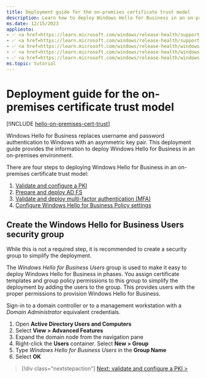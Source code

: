 ```yaml
---
title: Deployment guide for the on-premises certificate trust model
description: Learn how to deploy Windows Hello for Business in an on-premises, certificate trust model.
ms.date: 12/15/2023
appliesto: 
- ✅ <a href=https://learn.microsoft.com/windows/release-health/supported-versions-windows-client target=_blank>Windows 11</a>
- ✅ <a href=https://learn.microsoft.com/windows/release-health/supported-versions-windows-client target=_blank>Windows 10</a>
- ✅ <a href=https://learn.microsoft.com/windows/release-health/windows-server-release-info target=_blank>Windows Server 2022</a>
- ✅ <a href=https://learn.microsoft.com/windows/release-health/windows-server-release-info target=_blank>Windows Server 2019</a>
- ✅ <a href=https://learn.microsoft.com/windows/release-health/windows-server-release-info target=_blank>Windows Server 2016</a>
ms.topic: tutorial
---
```


# Deployment guide for the on-premises certificate trust model

[!INCLUDE [hello-on-premises-cert-trust](includes/hello-on-premises-cert-trust.md)]

Windows Hello for Business replaces username and password authentication to Windows with an asymmetric key pair. This deployment guide provides the information to deploy Windows Hello for Business in an on-premises environment.

There are four steps to deploying Windows Hello for Business in an on-premises certificate trust model:

1. [Validate and configure a PKI](on-premises-cert-trust-validate-pki.md)
1. [Prepare and deploy AD FS](on-premises-cert-trust-adfs.md)
1. [Validate and deploy multi-factor authentication (MFA)](on-premises-cert-trust-validate-deploy-mfa.md)
1. [Configure Windows Hello for Business Policy settings](on-premises-cert-trust-policy-settings.md)

## Create the Windows Hello for Business Users security group

While this is not a required step, it is recommended to create a security group to simplify the deployment.

The *Windows Hello for Business Users* group is used to make it easy to deploy Windows Hello for Business in phases. You assign certificate templates and group policy permissions to this group to simplify the deployment by adding the users to the group. This provides users with the proper permissions to provision Windows Hello for Business.

Sign-in to a domain controller or to a management workstation with a *Domain Administrator* equivalent credentials.

1. Open **Active Directory Users and Computers**
1. Select **View > Advanced Features**
1. Expand the domain node from the navigation pane
1. Right-click the **Users** container. Select **New > Group**
1. Type *Windows Hello for Business Users* in the **Group Name**
1. Select **OK**

> [!div class="nextstepaction"]
> [Next: validate and configure a PKI >](on-premises-cert-trust-validate-pki.md)